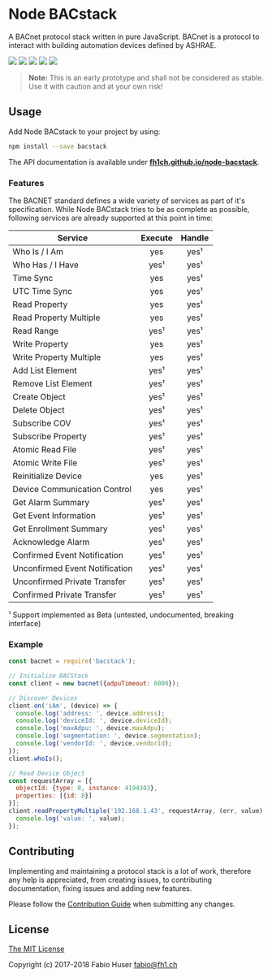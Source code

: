 # Node BACstack

A BACnet protocol stack written in pure JavaScript. BACnet is a protocol to
interact with building automation devices defined by ASHRAE.

[![](https://badge.fury.io/js/bacstack.svg)](http://badge.fury.io/js/bacstack)
[![](https://travis-ci.org/fh1ch/node-bacstack.svg?branch=master)](https://travis-ci.org/fh1ch/node-bacstack)
[![](https://coveralls.io/repos/fh1ch/node-bacstack/badge.svg?branch=master)](https://coveralls.io/r/fh1ch/node-bacstack?branch=master)
[![](https://codeclimate.com/github/fh1ch/node-bacstack/badges/gpa.svg)](https://codeclimate.com/github/fh1ch/node-bacstack)
[![](https://david-dm.org/fh1ch/node-bacstack/status.svg)](https://david-dm.org/fh1ch/node-bacstack)

> **Note:** This is an early prototype and shall not be considered as stable.
> Use it with caution and at your own risk!

## Usage

Add Node BACstack to your project by using:

``` sh
npm install --save bacstack
```

The API documentation is available under **[fh1ch.github.io/node-bacstack](https://fh1ch.github.io/node-bacstack)**.

### Features

The BACNET standard defines a wide variety of services as part of it's
specification. While Node BACstack tries to be as complete as possible,
following services are already supported at this point in time:

| Service                        | Execute | Handle |
|--------------------------------|:-------:|:------:|
| Who Is / I Am                  | yes     | yes¹   |
| Who Has / I Have               | yes¹    | yes¹   |
| Time Sync                      | yes     | yes¹   |
| UTC Time Sync                  | yes     | yes¹   |
| Read Property                  | yes     | yes¹   |
| Read Property Multiple         | yes     | yes¹   |
| Read Range                     | yes¹    | yes¹   |
| Write Property                 | yes     | yes¹   |
| Write Property Multiple        | yes     | yes¹   |
| Add List Element               | yes¹    | yes¹   |
| Remove List Element            | yes¹    | yes¹   |
| Create Object                  | yes¹    | yes¹   |
| Delete Object                  | yes¹    | yes¹   |
| Subscribe COV                  | yes¹    | yes¹   |
| Subscribe Property             | yes¹    | yes¹   |
| Atomic Read File               | yes¹    | yes¹   |
| Atomic Write File              | yes¹    | yes¹   |
| Reinitialize Device            | yes     | yes¹   |
| Device Communication Control   | yes     | yes¹   |
| Get Alarm Summary              | yes¹    | yes¹   |
| Get Event Information          | yes¹    | yes¹   |
| Get Enrollment Summary         | yes¹    | yes¹   |
| Acknowledge Alarm              | yes¹    | yes¹   |
| Confirmed Event Notification   | yes¹    | yes¹   |
| Unconfirmed Event Notification | yes¹    | yes¹   |
| Unconfirmed Private Transfer   | yes¹    | yes¹   |
| Confirmed Private Transfer     | yes¹    | yes¹   |

¹ Support implemented as Beta (untested, undocumented, breaking interface)

### Example

``` js
const bacnet = require('bacstack');

// Initialize BACStack
const client = new bacnet({adpuTimeout: 6000});

// Discover Devices
client.on('iAm', (device) => {
  console.log('address: ', device.address);
  console.log('deviceId: ', device.deviceId);
  console.log('maxAdpu: ', device.maxAdpu);
  console.log('segmentation: ', device.segmentation);
  console.log('vendorId: ', device.vendorId);
});
client.whoIs();

// Read Device Object
const requestArray = [{
  objectId: {type: 8, instance: 4194303},
  properties: [{id: 8}]
}];
client.readPropertyMultiple('192.168.1.43', requestArray, (err, value) => {
  console.log('value: ', value);
});
```

## Contributing

Implementing and maintaining a protocol stack is a lot of work, therefore any
help is appreciated, from creating issues, to contributing documentation, fixing
issues and adding new features.

Please follow the [Contribution Guide](CONTRIBUTING.md) when submitting any
changes.

## License

[The MIT License](http://opensource.org/licenses/MIT)

Copyright (c) 2017-2018 Fabio Huser <fabio@fh1.ch>
